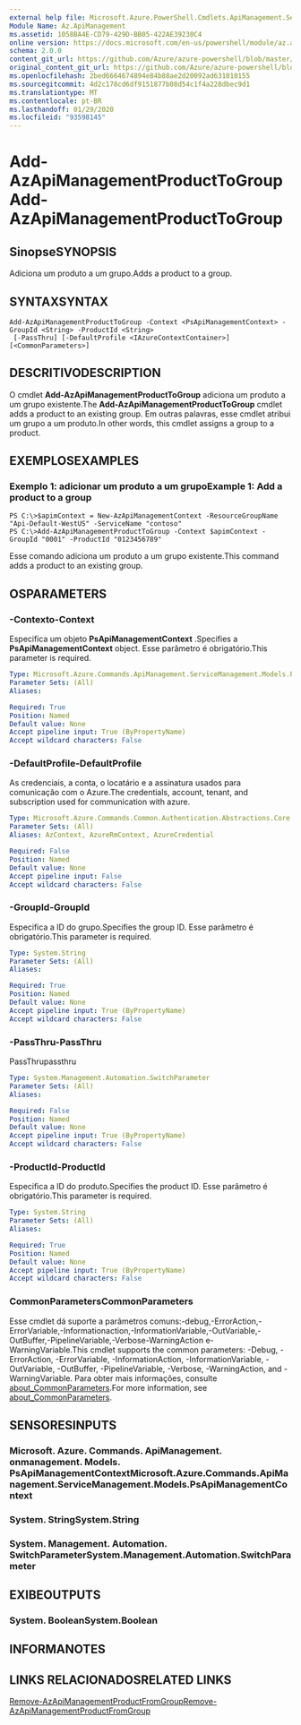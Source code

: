 ```yaml
---
external help file: Microsoft.Azure.PowerShell.Cmdlets.ApiManagement.ServiceManagement.dll-Help.xml
Module Name: Az.ApiManagement
ms.assetid: 1058BA4E-CD79-429D-BB05-422AE39230C4
online version: https://docs.microsoft.com/en-us/powershell/module/az.apimanagement/add-azapimanagementproducttogroup
schema: 2.0.0
content_git_url: https://github.com/Azure/azure-powershell/blob/master/src/ApiManagement/ApiManagement/help/Add-AzApiManagementProductToGroup.md
original_content_git_url: https://github.com/Azure/azure-powershell/blob/master/src/ApiManagement/ApiManagement/help/Add-AzApiManagementProductToGroup.md
ms.openlocfilehash: 2bed6664674894e84b88ae2d20092ad631010155
ms.sourcegitcommit: 4d2c178cd6df9151877b08d54c1f4a228dbec9d1
ms.translationtype: MT
ms.contentlocale: pt-BR
ms.lasthandoff: 01/29/2020
ms.locfileid: "93598145"
---
```

# <span data-ttu-id="df97f-101">Add-AzApiManagementProductToGroup</span><span class="sxs-lookup"><span data-stu-id="df97f-101">Add-AzApiManagementProductToGroup</span></span>

## <span data-ttu-id="df97f-102">Sinopse</span><span class="sxs-lookup"><span data-stu-id="df97f-102">SYNOPSIS</span></span>
<span data-ttu-id="df97f-103">Adiciona um produto a um grupo.</span><span class="sxs-lookup"><span data-stu-id="df97f-103">Adds a product to a group.</span></span>

## <span data-ttu-id="df97f-104">SYNTAX</span><span class="sxs-lookup"><span data-stu-id="df97f-104">SYNTAX</span></span>

```
Add-AzApiManagementProductToGroup -Context <PsApiManagementContext> -GroupId <String> -ProductId <String>
 [-PassThru] [-DefaultProfile <IAzureContextContainer>] [<CommonParameters>]
```

## <span data-ttu-id="df97f-105">DESCRITIVO</span><span class="sxs-lookup"><span data-stu-id="df97f-105">DESCRIPTION</span></span>
<span data-ttu-id="df97f-106">O cmdlet **Add-AzApiManagementProductToGroup** adiciona um produto a um grupo existente.</span><span class="sxs-lookup"><span data-stu-id="df97f-106">The **Add-AzApiManagementProductToGroup** cmdlet adds a product to an existing group.</span></span>
<span data-ttu-id="df97f-107">Em outras palavras, esse cmdlet atribui um grupo a um produto.</span><span class="sxs-lookup"><span data-stu-id="df97f-107">In other words, this cmdlet assigns a group to a product.</span></span>

## <span data-ttu-id="df97f-108">EXEMPLOS</span><span class="sxs-lookup"><span data-stu-id="df97f-108">EXAMPLES</span></span>

### <span data-ttu-id="df97f-109">Exemplo 1: adicionar um produto a um grupo</span><span class="sxs-lookup"><span data-stu-id="df97f-109">Example 1: Add a product to a group</span></span>
```
PS C:\>$apimContext = New-AzApiManagementContext -ResourceGroupName "Api-Default-WestUS" -ServiceName "contoso"
PS C:\>Add-AzApiManagementProductToGroup -Context $apimContext -GroupId "0001" -ProductId "0123456789"
```

<span data-ttu-id="df97f-110">Esse comando adiciona um produto a um grupo existente.</span><span class="sxs-lookup"><span data-stu-id="df97f-110">This command adds a product to an existing group.</span></span>

## <span data-ttu-id="df97f-111">OS</span><span class="sxs-lookup"><span data-stu-id="df97f-111">PARAMETERS</span></span>

### <span data-ttu-id="df97f-112">-Contexto</span><span class="sxs-lookup"><span data-stu-id="df97f-112">-Context</span></span>
<span data-ttu-id="df97f-113">Especifica um objeto **PsApiManagementContext** .</span><span class="sxs-lookup"><span data-stu-id="df97f-113">Specifies a **PsApiManagementContext** object.</span></span>
<span data-ttu-id="df97f-114">Esse parâmetro é obrigatório.</span><span class="sxs-lookup"><span data-stu-id="df97f-114">This parameter is required.</span></span>

```yaml
Type: Microsoft.Azure.Commands.ApiManagement.ServiceManagement.Models.PsApiManagementContext
Parameter Sets: (All)
Aliases:

Required: True
Position: Named
Default value: None
Accept pipeline input: True (ByPropertyName)
Accept wildcard characters: False
```

### <span data-ttu-id="df97f-115">-DefaultProfile</span><span class="sxs-lookup"><span data-stu-id="df97f-115">-DefaultProfile</span></span>
<span data-ttu-id="df97f-116">As credenciais, a conta, o locatário e a assinatura usados para comunicação com o Azure.</span><span class="sxs-lookup"><span data-stu-id="df97f-116">The credentials, account, tenant, and subscription used for communication with azure.</span></span>

```yaml
Type: Microsoft.Azure.Commands.Common.Authentication.Abstractions.Core.IAzureContextContainer
Parameter Sets: (All)
Aliases: AzContext, AzureRmContext, AzureCredential

Required: False
Position: Named
Default value: None
Accept pipeline input: False
Accept wildcard characters: False
```

### <span data-ttu-id="df97f-117">-GroupId</span><span class="sxs-lookup"><span data-stu-id="df97f-117">-GroupId</span></span>
<span data-ttu-id="df97f-118">Especifica a ID do grupo.</span><span class="sxs-lookup"><span data-stu-id="df97f-118">Specifies the group ID.</span></span>
<span data-ttu-id="df97f-119">Esse parâmetro é obrigatório.</span><span class="sxs-lookup"><span data-stu-id="df97f-119">This parameter is required.</span></span>

```yaml
Type: System.String
Parameter Sets: (All)
Aliases:

Required: True
Position: Named
Default value: None
Accept pipeline input: True (ByPropertyName)
Accept wildcard characters: False
```

### <span data-ttu-id="df97f-120">-PassThru</span><span class="sxs-lookup"><span data-stu-id="df97f-120">-PassThru</span></span>
<span data-ttu-id="df97f-121">PassThru</span><span class="sxs-lookup"><span data-stu-id="df97f-121">passthru</span></span>

```yaml
Type: System.Management.Automation.SwitchParameter
Parameter Sets: (All)
Aliases:

Required: False
Position: Named
Default value: None
Accept pipeline input: True (ByPropertyName)
Accept wildcard characters: False
```

### <span data-ttu-id="df97f-122">-ProductId</span><span class="sxs-lookup"><span data-stu-id="df97f-122">-ProductId</span></span>
<span data-ttu-id="df97f-123">Especifica a ID do produto.</span><span class="sxs-lookup"><span data-stu-id="df97f-123">Specifies the product ID.</span></span>
<span data-ttu-id="df97f-124">Esse parâmetro é obrigatório.</span><span class="sxs-lookup"><span data-stu-id="df97f-124">This parameter is required.</span></span>

```yaml
Type: System.String
Parameter Sets: (All)
Aliases:

Required: True
Position: Named
Default value: None
Accept pipeline input: True (ByPropertyName)
Accept wildcard characters: False
```

### <span data-ttu-id="df97f-125">CommonParameters</span><span class="sxs-lookup"><span data-stu-id="df97f-125">CommonParameters</span></span>
<span data-ttu-id="df97f-126">Esse cmdlet dá suporte a parâmetros comuns:-debug,-ErrorAction,-ErrorVariable,-Informationaction,-InformationVariable,-OutVariable,-OutBuffer,-PipelineVariable,-Verbose-WarningAction e-WarningVariable.</span><span class="sxs-lookup"><span data-stu-id="df97f-126">This cmdlet supports the common parameters: -Debug, -ErrorAction, -ErrorVariable, -InformationAction, -InformationVariable, -OutVariable, -OutBuffer, -PipelineVariable, -Verbose, -WarningAction, and -WarningVariable.</span></span> <span data-ttu-id="df97f-127">Para obter mais informações, consulte [about_CommonParameters](https://go.microsoft.com/fwlink/?LinkID=113216).</span><span class="sxs-lookup"><span data-stu-id="df97f-127">For more information, see [about_CommonParameters](https://go.microsoft.com/fwlink/?LinkID=113216).</span></span>

## <span data-ttu-id="df97f-128">SENSORES</span><span class="sxs-lookup"><span data-stu-id="df97f-128">INPUTS</span></span>

### <span data-ttu-id="df97f-129">Microsoft. Azure. Commands. ApiManagement. onmanagement. Models. PsApiManagementContext</span><span class="sxs-lookup"><span data-stu-id="df97f-129">Microsoft.Azure.Commands.ApiManagement.ServiceManagement.Models.PsApiManagementContext</span></span>

### <span data-ttu-id="df97f-130">System. String</span><span class="sxs-lookup"><span data-stu-id="df97f-130">System.String</span></span>

### <span data-ttu-id="df97f-131">System. Management. Automation. SwitchParameter</span><span class="sxs-lookup"><span data-stu-id="df97f-131">System.Management.Automation.SwitchParameter</span></span>

## <span data-ttu-id="df97f-132">EXIBE</span><span class="sxs-lookup"><span data-stu-id="df97f-132">OUTPUTS</span></span>

### <span data-ttu-id="df97f-133">System. Boolean</span><span class="sxs-lookup"><span data-stu-id="df97f-133">System.Boolean</span></span>

## <span data-ttu-id="df97f-134">INFORMA</span><span class="sxs-lookup"><span data-stu-id="df97f-134">NOTES</span></span>

## <span data-ttu-id="df97f-135">LINKS RELACIONADOS</span><span class="sxs-lookup"><span data-stu-id="df97f-135">RELATED LINKS</span></span>

[<span data-ttu-id="df97f-136">Remove-AzApiManagementProductFromGroup</span><span class="sxs-lookup"><span data-stu-id="df97f-136">Remove-AzApiManagementProductFromGroup</span></span>](./Remove-AzApiManagementProductFromGroup.md)



